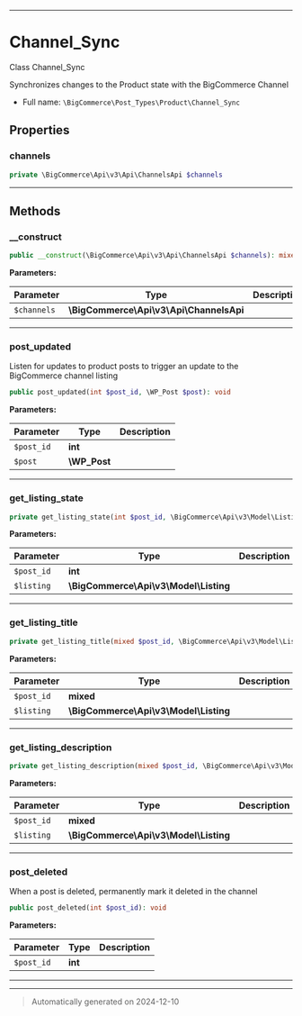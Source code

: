 ***

# Channel_Sync

Class Channel_Sync

Synchronizes changes to the Product state with the BigCommerce Channel

* Full name: `\BigCommerce\Post_Types\Product\Channel_Sync`



## Properties


### channels



```php
private \BigCommerce\Api\v3\Api\ChannelsApi $channels
```






***

## Methods


### __construct



```php
public __construct(\BigCommerce\Api\v3\Api\ChannelsApi $channels): mixed
```








**Parameters:**

| Parameter | Type | Description |
|-----------|------|-------------|
| `$channels` | **\BigCommerce\Api\v3\Api\ChannelsApi** |  |





***

### post_updated

Listen for updates to product posts to trigger an update
to the BigCommerce channel listing

```php
public post_updated(int $post_id, \WP_Post $post): void
```








**Parameters:**

| Parameter | Type | Description |
|-----------|------|-------------|
| `$post_id` | **int** |  |
| `$post` | **\WP_Post** |  |





***

### get_listing_state



```php
private get_listing_state(int $post_id, \BigCommerce\Api\v3\Model\Listing $listing): string
```








**Parameters:**

| Parameter | Type | Description |
|-----------|------|-------------|
| `$post_id` | **int** |  |
| `$listing` | **\BigCommerce\Api\v3\Model\Listing** |  |





***

### get_listing_title



```php
private get_listing_title(mixed $post_id, \BigCommerce\Api\v3\Model\Listing $listing): mixed
```








**Parameters:**

| Parameter | Type | Description |
|-----------|------|-------------|
| `$post_id` | **mixed** |  |
| `$listing` | **\BigCommerce\Api\v3\Model\Listing** |  |





***

### get_listing_description



```php
private get_listing_description(mixed $post_id, \BigCommerce\Api\v3\Model\Listing $listing): mixed
```








**Parameters:**

| Parameter | Type | Description |
|-----------|------|-------------|
| `$post_id` | **mixed** |  |
| `$listing` | **\BigCommerce\Api\v3\Model\Listing** |  |





***

### post_deleted

When a post is deleted, permanently mark it deleted in the channel

```php
public post_deleted(int $post_id): void
```








**Parameters:**

| Parameter | Type | Description |
|-----------|------|-------------|
| `$post_id` | **int** |  |





***


***
> Automatically generated on 2024-12-10
